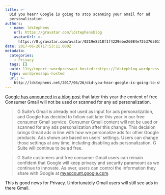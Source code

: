 ```yaml
---
title: >-
  Did you hear? Google is going to stop scanning your Gmail for ad
  personalization
authors:
  - name: ldstephens
    url: https://gravatar.com/ldstephensblog
    avatarUrl: >-
      https://0.gravatar.com/avatar/0219e8318f1f4229ebe26084e7253765017f43ca0c631be37dc6d0b8ad6e40a4?s=96&d=identicon&r=G
date: 2017-06-26T17:53:11.000Z
metadata:
  categories:
    - Privacy
  tags: []
  uuid: 11ty/import::wordpressapi-hosted::https://ldstepblog.wordpress.com/?p=735
  type: wordpressapi-hosted
  url: >-
    http://ldstephens.net/2017/06/26/did-you-hear-google-is-going-to-stop-scanning-your-gmail-for-ad-personalization/
---
```

[Google has announced in a blog post](https://blog.google/products/gmail/g-suite-gains-traction-in-the-enterprise-g-suites-gmail-and-consumer-gmail-to-more-closely-align/) that later this year the content of free Consumer Gmail will not be used or scanned for any ad personalization.

> G Suite’s Gmail is already not used as input for ads personalization, and Google has decided to follow suit later this year in our free consumer Gmail service. Consumer Gmail content will not be used or scanned for any ads personalization after this change. This decision brings Gmail ads in line with how we personalize ads for other Google products. Ads shown are based on users’ settings. Users can change those settings at any time, including disabling ads personalization. G Suite will continue to be ad free.

> G Suite customers and free consumer Gmail users can remain confident that Google will keep privacy and security paramount as we continue to innovate. As ever, users can control the information they share with Google at [myaccount.google.com](https://myaccount.google.com).

This is good news for Privacy. Unfortunately Gmail users will still see ads in there Gmail.